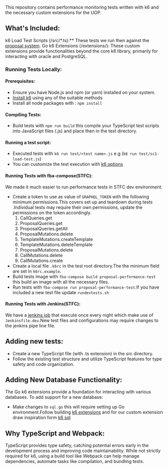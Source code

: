 This repository contains performance monitoring tests written with k6 and the necessary custom extensions for the UOP.

## What's Included:

k6 Load Test Scripts (/src/*.ts):** These tests we run then against the [proposal system](https://github.com/UserOfficeProject/user-office-core).
Go k6 Extensions (/extensions/): These custom extensions provide functionalities beyond the core k6 library, primarily for interacting with oracle and PostgreSQL.

### Running Tests Locally:

#### Prerequisites:

* Ensure you have Node.js and npm (or yarn) installed on your system.
* [Install k6](https://grafana.com/docs/k6/latest/set-up/install-k6) using any of the suitable methods
* Install all node packages with : ``npm install``

#### Compiling Tests:
* Build tests with ``npm run build`` this compile your TypeScript test scripts into JavaScript files (.js) and place then in the test directory.

#### Running a test script:
* Executed tests with ``k6 run test/<test name>.js`` e.g (``k6 run test/sc1-load-test.js``)
* You can customize the test execution with [k6 options](https://grafana.com/docs/k6/latest) 

#### Running Tests with fba-compose(STFC):
We made it much easier to run performance tests in STFC dev environment.
* Create a token to use as value of ``GRAPHQL_TOKEN`` with the following minimum permissions.This covers set up and teardown during tests .Individual tests may require their own permissions, update the permissions on the token accordingly.
  1. CallQueries.get
  2. ProposalQueries.get
  3. ProposalQueries.getAll
  4. ProposalMutations.delete
  5. TemplateMutations.createTemplate
  6. TemplateMutations.deleteTemplate
  7. ProposalMutations.delete
  8. CallMutations.delete
  9. CallMutations.create
* Create a local file ``.k6rc`` in the test root directory.The the minimum field are set in ``k6rc.example``.
* Build tests image with ``fba-compose build proposal-performance-test`` this build an image with all the necessary files.
* Run tests with ``fba-compose run proposal-performance-test``.If you have included a new test file update ``rundevtests.sh`` 

#### Running Tests with Jenkins(STFC):
We have a [jenkins job](https://ci.developers.facilities.rl.ac.uk/view/ProposalLoadTest/job/Dev_Execute_ProposalLoadTestK6) that execute once every night which make use of ``Jenkinsfile.dev``.New test files and configurations may require changes to the jenkins pipe line file.

## Adding new tests:

* Create a new TypeScript file (with .ts extension) in the src directory.
* Follow the existing test structure and utilize TypeScript features for type safety and code organization.

## Adding New Database Functionality:

The Go k6 extensions provide a foundation for interacting with various databases. To add support for a new database:

* Make changes to ``sql.go`` this will require setting up Go environment.Follow building [k6 extensions](https://grafana.com/docs/k6/latest/extensions/build-k6-binary-using-go/) and for our custom extension draw inspiration form [k6 sql](https://github.com/grafana/xk6-sql)

## Why TypeScript and Webpack:
TypeScript provides type safety, catching potential errors early in the development process and improving code maintainability.
While not strictly required for k6, using a build tool like Webpack can help manage dependencies, automate tasks like compilation, and bundling tests.